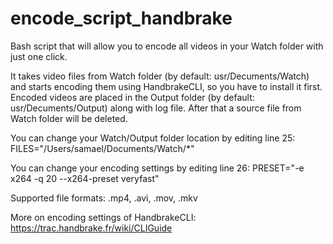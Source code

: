 # encode_script_handbrake
Bash script that will allow you to encode all videos in your Watch folder with just one click.

It takes video files from Watch folder (by default: usr/Decuments/Watch) and starts encoding them using HandbrakeCLI, so you have to install it first. Encoded videos are placed in the Output folder (by default: usr/Decuments/Output) along with log file. After that a source file from Watch folder will be deleted. 

You can change your Watch/Output folder location by editing line 25:
  FILES="/Users/samael/Documents/Watch/*"

You can change your encoding settings by editing line 26:
  PRESET="-e x264 -q 20 --x264-preset veryfast"

Supported file formats: .mp4, .avi, .mov, .mkv

More on encoding settings of HandbrakeCLI:
https://trac.handbrake.fr/wiki/CLIGuide 

